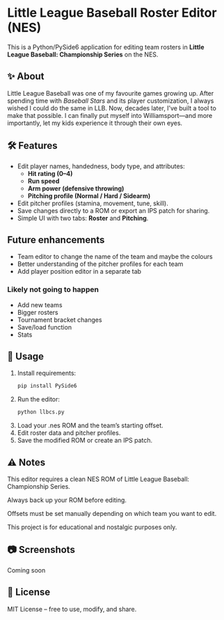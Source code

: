 # Little League Baseball Roster Editor (NES)

This is a Python/PySide6 application for editing team rosters in **Little League Baseball: Championship Series** on the NES.

## ✨ About
Little League Baseball was one of my favourite games growing up. After spending time with *Baseball Stars* and its player customization, I always wished I could do the same in LLB. Now, decades later, I’ve built a tool to make that possible. I can finally put myself into Williamsport—and more importantly, let my kids experience it through their own eyes.

## 🛠 Features
- Edit player names, handedness, body type, and attributes:
  - **Hit rating (0–4)**
  - **Run speed**
  - **Arm power (defensive throwing)**
  - **Pitching profile (Normal / Hard / Sidearm)**
- Edit pitcher profiles (stamina, movement, tune, skill).
- Save changes directly to a ROM or export an IPS patch for sharing.
- Simple UI with two tabs: **Roster** and **Pitching**.

## Future enhancements
- Team editor to change the name of the team and maybe the colours
- Better understanding of the pitcher profiles for each team
- Add player position editor in a separate tab 

### Likely not going to happen
- Add new teams
- Bigger rosters
- Tournament bracket changes
- Save/load function
- Stats

## 🚀 Usage
1. Install requirements:
   ```bash
   pip install PySide6
2. Run the editor:
   ```bash
   python llbcs.py
3. Load your .nes ROM and the team’s starting offset.
4. Edit roster data and pitcher profiles.
5. Save the modified ROM or create an IPS patch.

## ⚠️ Notes
This editor requires a clean NES ROM of Little League Baseball: Championship Series.

Always back up your ROM before editing.

Offsets must be set manually depending on which team you want to edit.

This project is for educational and nostalgic purposes only.

## 📷 Screenshots
Coming soon

## 📜 License
MIT License – free to use, modify, and share.
